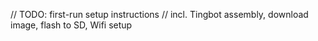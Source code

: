 // TODO: first-run setup instructions
// incl. Tingbot assembly, download image, flash to SD, Wifi setup
